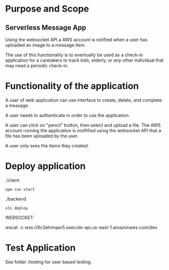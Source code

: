 # Purpose and Scope

## Serverless Message App

Using the websocket API a AWS account is notified when a user has uploaded an image to a message item.

The use of this functionality is to eventually be used as a check-in application for a caretakers to track kids, elderly, or any other individual that may need a periodic check-in.

# Functionality of the application

A user of web application can use interface to create, delete, and complete a message.

A user needs to authenticate in order to use the application.

A user can click on "pencil" button, then select and upload a file. The AWS account running the application is notifified using the websocket API that a file has been uploaded by the user.

A user only sees the items they created.

# Deploy application

./client

    npm run start

./backend

    sls deploy

WEBSOCKET:

wscat -c wss://6c3ehmqan5.execute-api.us-east-1.amazonaws.com/dev


# Test Application

See folder /testing for user based testing.



